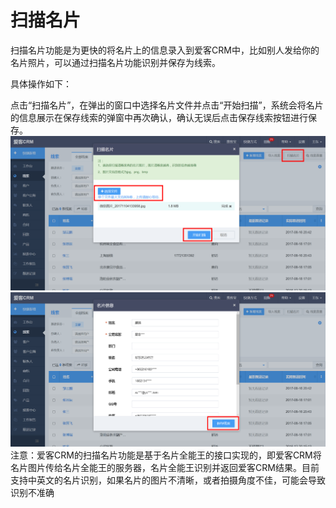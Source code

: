 # 扫描名片

扫描名片功能是为更快的将名片上的信息录入到爱客CRM中，比如别人发给你的名片照片，可以通过扫描名片功能识别并保存为线索。

具体操作如下：

点击“扫描名片”，在弹出的窗口中选择名片文件并点击“开始扫描”，系统会将名片的信息展示在保存线索的弹窗中再次确认，确认无误后点击保存线索按钮进行保存。![](/assets/线索扫描名片1.png)![](/assets/线索扫描名片2.png)注意：爱客CRM的扫描名片功能是基于名片全能王的接口实现的，即爱客CRM将名片图片传给名片全能王的服务器，名片全能王识别并返回爱客CRM结果。目前支持中英文的名片识别，如果名片的图片不清晰，或者拍摄角度不佳，可能会导致识别不准确

